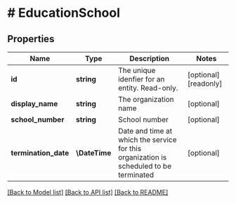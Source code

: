 # # EducationSchool

## Properties

Name | Type | Description | Notes
------------ | ------------- | ------------- | -------------
**id** | **string** | The unique idenfier for an entity. Read-only. | [optional] [readonly]
**display_name** | **string** | The organization name | [optional]
**school_number** | **string** | School number | [optional]
**termination_date** | **\DateTime** | Date and time at which the service for this organization is scheduled to be terminated | [optional]

[[Back to Model list]](../../README.md#models) [[Back to API list]](../../README.md#endpoints) [[Back to README]](../../README.md)
